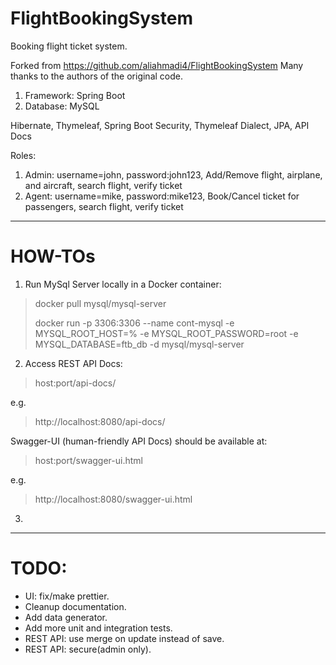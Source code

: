 # FlightBookingSystem
Booking flight ticket system.

Forked from https://github.com/aliahmadi4/FlightBookingSystem
Many thanks to the authors of the original code.

1. Framework: Spring Boot
2. Database: MySQL

Hibernate, Thymeleaf, Spring Boot Security, Thymeleaf Dialect, JPA, API Docs

Roles:
1. Admin: username=john, password:john123, Add/Remove flight, airplane, and aircraft, search flight, verify ticket
2. Agent: username=mike, password:mike123, Book/Cancel ticket for passengers, search flight, verify ticket




-----------
# HOW-TOs

1. Run MySql Server locally in a Docker container:

> docker pull mysql/mysql-server
> 
> docker run -p 3306:3306  --name cont-mysql -e MYSQL_ROOT_HOST=% -e MYSQL_ROOT_PASSWORD=root -e MYSQL_DATABASE=ftb_db -d mysql/mysql-server
2. Access REST API Docs:
>host:port/api-docs/

e.g.

>http://localhost:8080/api-docs/

Swagger-UI (human-friendly API Docs) should be available at:
>host:port/swagger-ui.html

e.g.

>http://localhost:8080/swagger-ui.html
3. 

-----------
# TODO:
- UI: fix/make prettier.
- Cleanup documentation.
- Add data generator.
- Add more unit and integration tests.
- REST API: use merge on update instead of save.
- REST API: secure(admin only).